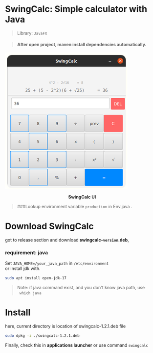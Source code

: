 # SwingCalc: Simple calculator with Java
> Library: `JavaFX`

> #### After open project, maven install dependencies automatically.
![swingcalc UI](src/main/resources/com/calculator/calculator_v1/assets/swingcalc-cap.png)
**<center>SwingCalc UI</center>**

> ###Lookup environment variable `production` in Env.java .

# Download SwingCalc
got to release section and download **swingcalc-`version`.deb**,

### requirement: java 

Set `JAVA_HOME=/your_java_path` in `/etc/environment` <br />
or install jdk with.

```bash
sudo apt install open-jdk-17
```

> Note: if java command exist, and you don't know java path,
> use <br /> ``` which java```

# Install
here, current directory is location of swingcalc-1.2.1.deb file

```bash
sudo dpkg -i ./swingcalc-1.2.1.deb
```

Finally,  check this in **applications launcher** or use command 
`swingcalc`


